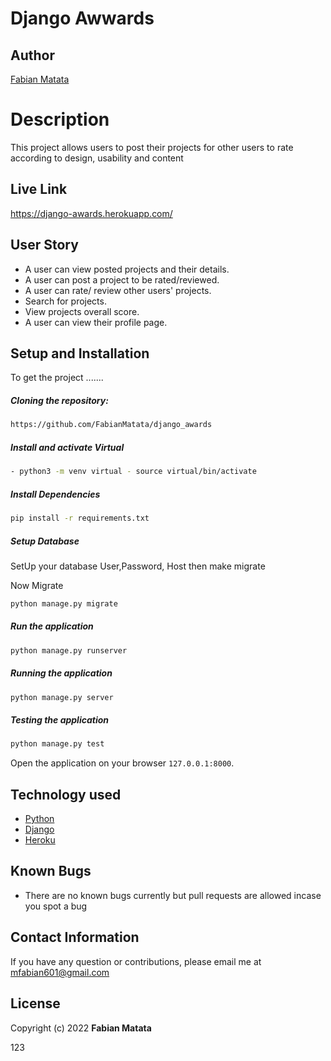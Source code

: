 # Django Awwards

## Author
[Fabian Matata](https://github.com/FabianMatata)  

  
# Description  
This project allows users to post their projects for other users to rate according to design, usability and content 

##  Live Link  
https://django-awards.herokuapp.com/
  
## User Story  
* A user can view posted projects and their details.  
* A user can post a project to be rated/reviewed. 
* A user can rate/ review other users' projects.  
* Search for projects.  
* View projects overall score.
* A user can view their profile page. 
  

## Setup and Installation  
To get the project .......  
  
##### Cloning the repository:  
 ```bash 
https://github.com/FabianMatata/django_awards
```
##### Install and activate Virtual  
 ```bash 
- python3 -m venv virtual - source virtual/bin/activate  
```  
##### Install Dependencies  
 ```bash 
 pip install -r requirements.txt 
```  
 ##### Setup Database  
  SetUp your database User,Password, Host then make migrate  
 
 Now Migrate  
 ```bash 
 python manage.py migrate 
```
##### Run the application  
 ```bash 
 python manage.py runserver 
``` 
##### Running the application  
 ```bash 
 python manage.py server 
```
##### Testing the application  
 ```bash 
 python manage.py test 
```
Open the application on your browser `127.0.0.1:8000`.  
  
  
## Technology used  
  
* [Python](https://www.python.org/)  
* [Django](https://docs.djangoproject.com/en/2.2/)  
* [Heroku](https://heroku.com)  
  
  
## Known Bugs  
* There are no known bugs currently but pull requests are allowed incase you spot a bug  
  
## Contact Information   
If you have any question or contributions, please email me at mfabian601@gmail.com
  
## License 

Copyright (c) 2022 **Fabian Matata**

123
 
 
 


 